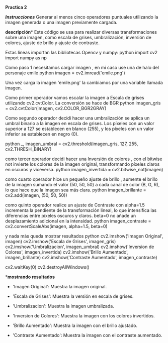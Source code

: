 **Practica 2**

***Instrucciones***
Generar al menos cinco operadores puntuales utilizando la imagen generada o una imagen previamente cargada.

**descripción***
Este código  se usa para realizar diversas transformaciones sobre una imagen, como escala de grises, umbralización, inversión de colores, ajuste de brillo y ajuste de contraste. 

Estas líneas importan las bibliotecas Opencv y numpy:
python
import cv2
import numpy as np



Como paso 1 necesitamos cargar imagen , en mi caso use una de halo del personaje emile
python
imagen = cv2.imread('emile.png') 

Una vez carga la imagen  'emile.png'  la cambiamos por una variable llamada imagen.

Como primer operador vamos escalar la imagen a Escala de grises utilizando cv2.cvtColor. La conversión se hace de BGR 
python
imagen_gris = cv2.cvtColor(imagen, cv2.COLOR_BGR2GRAY)


Como segundo operador decidi hacer una umbralización  se aplica un umbral binario a la imagen en escala de grises. Los píxeles con un valor superior a 127 se establecen en blanco (255), y los píxeles con un valor inferior se establecen en negro (0).

python
_, imagen_umbral = cv2.threshold(imagen_gris, 127, 255, cv2.THRESH_BINARY)


como tercer operador decidi hacer una Inversión de colores , con el bitwise not invierte los colores de la imagen original, transformando píxeles claros en oscuros y viceversa.
python
imagen_invertida = cv2.bitwise_not(imagen)





como cuarto operador hice un pequeño ajuste de brillo , aumente el brillo de la imagen sumando el valor (50, 50, 50) a cada canal de color (B, G, R), lo que hace que la imagen sea más clara.
python
imagen_brillante = cv2.add(imagen, (50, 50, 50))



como quinto operador  realice un ajuste de Contraste  con alpha=1.5 incrementa la pendiente de la transformación lineal, lo que intensifica las diferencias entre píxeles oscuros y claros. beta=0 no añade un desplazamiento adicional en la intensidad.
python
imagen_contraste = cv2.convertScaleAbs(imagen, alpha=1.5, beta=0)



y nada más queda mostrar resultados 
python
cv2.imshow('Imagen Original', imagen)
cv2.imshow('Escala de Grises', imagen_gris)
cv2.imshow('Umbralizacion', imagen_umbral)
cv2.imshow('Inversion de Colores', imagen_invertida)
cv2.imshow('Brillo Aumentado', imagen_brillante)
cv2.imshow('Contraste Aumentado', imagen_contraste)

cv2.waitKey(0)
cv2.destroyAllWindows()

*****mostrando resultados****
- 'Imagen Original': Muestra la imagen original.

- 'Escala de Grises': Muestra la versión en escala de grises.

- 'Umbralizacion': Muestra la imagen umbralizada.

- 'Inversion de Colores': Muestra la imagen con los colores invertidos.

- 'Brillo Aumentado': Muestra la imagen con el brillo ajustado.

- 'Contraste Aumentado': Muestra la imagen con el contraste aumentado.


